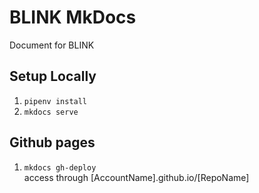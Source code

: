 # BLINK MkDocs
Document for BLINK

## Setup Locally
    
1. `pipenv install` 
2. `mkdocs serve`

## Github pages

1. `mkdocs gh-deploy`  
    access through \[AccountName\].github.io/\[RepoName\]